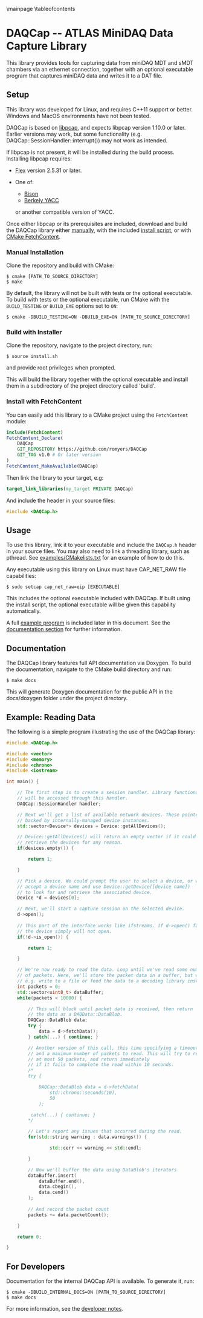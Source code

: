 \mainpage
\tableofcontents

# DAQCap -- ATLAS MiniDAQ Data Capture Library

This library provides tools for capturing data from miniDAQ MDT and
sMDT chambers via an ethernet connection, together with an optional executable
program that captures miniDAQ data and writes it to a DAT file.

## Setup

This library was developed for Linux, and requires C++11 support or better.
Windows and MacOS environments have not been tested.

DAQCap is based on
[libpcap](https://github.com/the-tcpdump-group/libpcap/tree/master),
and expects libpcap version 1.10.0 or later. Earlier versions may work, but
some functionality (e.g. DAQCap::SessionHandler::interrupt()) may not work
as intended.

If libpcap is not present, it will be installed during the build process.
Installing libpcap requires:
  - [Flex](https://github.com/westes/flex) version 2.5.31 or later.
  - One of:
	  - [Bison](https://ftp.gnu.org/gnu/bison/)
	  - [Berkely YACC](https://ftp.gnu.org/gnu/bison/)
	
	or another compatible version of YACC.

Once either libpcap or its prerequisites are included, download and build the 
DAQCap library either 
[manually](#manual-installation),
with the included [install script](#build-with-installer),
or with [CMake FetchContent](#install-with-fetchcontent).

### Manual Installation

Clone the repository and build with CMake:
```console
$ cmake [PATH_TO_SOURCE_DIRECTORY]
$ make
```
By default, the library will not be built with tests or the optional
executable. To build with tests or the optional executable, run
CMake with the `BUILD_TESTING` or `BUILD_EXE` options set to `ON`:
```console
$ cmake -DBUILD_TESTING=ON -DBUILD_EXE=ON [PATH_TO_SOURCE_DIRECTORY]
```

### Build with Installer

Clone the repository, navigate to the project directory, 
run:
```console
$ source install.sh
```
and provide root privileges when prompted.

This will build the library together with the optional executable and install
them in a subdirectory of the project directory called 'build'.

### Install with FetchContent

You can easily add this library to a CMake project using the `FetchContent`
module:
```CMake
include(FetchContent)
FetchContent_Declare(
	DAQCap
	GIT_REPOSITORY https://github.com/romyers/DAQCap
	GIT_TAG v1.0 # Or later version
)
FetchContent_MakeAvailable(DAQCap)
```
Then link the library to your target, e.g:
```CMake
target_link_libraries(my_target PRIVATE DAQCap)
```
And include the header in your source files:
```cpp
#include <DAQCap.h>
```

## Usage

To use this library, link it to your executable and include the `DAQCap.h` 
header in your source files. You may also need to link a threading library,
such as pthread. See [examples/CMakelists.txt](../examples/CMakeLists.txt) for
an example of how to do this.

Any executable using this library on Linux must have CAP_NET_RAW file 
capabilities:
```console
$ sudo setcap cap_net_raw=eip [EXECUTABLE]
```
This includes the optional executable included with DAQCap. If built
using the install script, the optional executable will be given this
capability automatically.

A full [example program](#example-reading-data) is included later in this
document. See the [documentation section](#documentation) for further
information.

## Documentation

The DAQCap library features full API documentation via Doxygen. To build the
documentation, navigate to the CMake build directory and run:
```console
$ make docs
```
This will generate Doxygen documentation for the public API in the docs/doxygen
folder under the project directory.

## Example: Reading Data

The following is a simple program illustrating the use of the DAQCap
library:
```cpp
#include <DAQCap.h>

#include <vector>
#include <memory>
#include <chrono>
#include <iostream>

int main() {

	// The first step is to create a session handler. Library functionality
	// will be accessed through this handler.
	DAQCap::SessionHandler handler;

	// Next we'll get a list of available network devices. These pointers are
	// backed by internally-managed device instances.
	std::vector<Device*> devices = Device::getAllDevices();

	// Device::getAllDevices() will return an empty vector if it could not
	// retrieve the devices for any reason.
	if(devices.empty()) {

		return 1;

	}

	// Pick a device. We could prompt the user to select a device, or we could
	// accept a device name and use Device::getDevice([device name])
	// to look for and retrieve the associated device.
	Device *d = devices[0];

	// Next, we'll start a capture session on the selected device.
	d->open();
	
	// This part of the interface works like ifstreams. If d->open() fails,
	// the device simply will not open.
	if(!d->is_open()) {

		return 1;

	}

	// We're now ready to read the data. Loop until we've read some number
	// of packets. Here, we'll store the packet data in a buffer, but we could
	// e.g. write to a file or feed the data to a decoding library instead.
	int packets = 0;
	std::vector<uint8_t> dataBuffer;
	while(packets < 10000) {

		// This will block until packet data is received, then return
		// the data as a DAQData::DataBlob.
		DAQCap::DataBlob data;
		try {
			data = d->fetchData();
		} catch(...) { continue; }

		// Another version of this call, this time specifying a timeout
		// and a maximum number of packets to read. This will try to read
		// at most 50 packets, and return immediately
		// if it fails to complete the read within 10 seconds.
		/*
		try {

			DAQCap::DataBlob data = d->fetchData(
				std::chrono::seconds(10),
				50
			);

		 catch(...) { continue; }
		*/

		// Let's report any issues that occurred during the read.
		for(std::string warning : data.warnings()) {

				std::cerr << warning << std::endl;

		}

		// Now we'll buffer the data using DataBlob's iterators
		dataBuffer.insert(
			dataBuffer.end(),
			data.cbegin(),
			data.cend()
		);
		
		// And record the packet count
		packets += data.packetCount();

	}

	return 0;

}
```

## For Developers

Documentation for the internal DAQCap API is available. To generate it, run:
```console
$ cmake -DBUILD_INTERNAL_DOCS=ON [PATH_TO_SOURCE_DIRECTORY]
$ make docs
```

For more information, see the [developer notes](Developer_Notes.md).